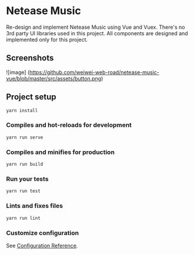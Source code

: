 # Netease Music
Re-design and implement Netease Music using Vue and Vuex. There's no 3rd party UI libraries used in this project. All components are designed and implemented only for this project.

## Screenshots
![image]
(https://github.com/weiwei-web-road/netease-music-vue/blob/master/src/assets/button.png)


## Project setup
```
yarn install
```

### Compiles and hot-reloads for development
```
yarn run serve
```

### Compiles and minifies for production
```
yarn run build
```

### Run your tests
```
yarn run test
```

### Lints and fixes files
```
yarn run lint
```

### Customize configuration
See [Configuration Reference](https://cli.vuejs.org/config/).
